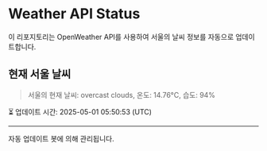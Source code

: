 
# Weather API Status

이 리포지토리는 OpenWeather API를 사용하여 서울의 날씨 정보를 자동으로 업데이트합니다.

## 현재 서울 날씨
> 서울의 현재 날씨: overcast clouds, 온도: 14.76°C, 습도: 94%

⏳ 업데이트 시간: 2025-05-01 05:50:53 (UTC)

---
자동 업데이트 봇에 의해 관리됩니다.
